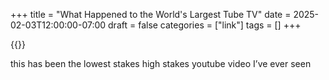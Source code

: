+++
title = "What Happened to the World's Largest Tube TV"
date = 2025-02-03T12:00:00-07:00
draft = false
categories = ["link"]
tags = []
+++

{{<youtube JfZxOuc9Qwk>}}

this has been the lowest stakes high stakes youtube video I’ve ever seen
